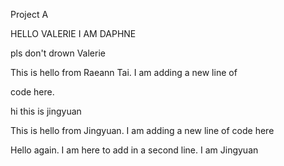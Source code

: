 Project A



HELLO VALERIE I AM DAPHNE



pls don't drown Valerie



This is hello from Raeann Tai. I am adding a new line of

code here.

hi this is jingyuan

This is hello from Jingyuan. I am adding a new line of code here

Hello again. I am here to add in a second line. I am Jingyuan
